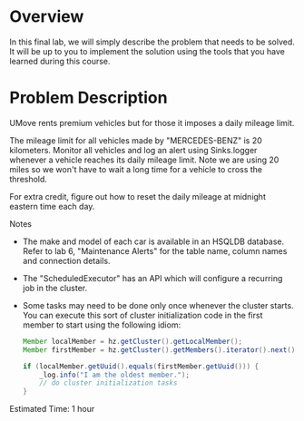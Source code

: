 # Overview

In this final lab, we will simply describe the problem that needs to be solved.  It will be up to you to implement the solution using the tools that you have learned during this course.

# Problem Description

UMove rents premium vehicles but for those it imposes a daily mileage limit.  

The mileage limit for all vehicles made by  "MERCEDES-BENZ"  is 20 kilometers.  Monitor all vehicles and log an alert using Sinks.logger whenever a vehicle reaches its daily mileage limit.  Note we are using 20 miles so we won't have to wait a long time for a vehicle to cross the threshold.

For extra credit, figure out how to reset the daily mileage at midnight eastern time each day.



Notes

- The make and model of each car is available in an HSQLDB database.  Refer to lab 6, "Maintenance Alerts"  for the table name, column names and connection details. 

- The "ScheduledExecutor" has an API which will configure a recurring job in the cluster.  

- Some tasks may need to be done only once whenever the cluster starts.  You can execute this sort of cluster initialization code in the first member to start using the following idiom: 

  ```java
  Member localMember = hz.getCluster().getLocalMember();
  Member firstMember = hz.getCluster().getMembers().iterator().next();
  
  if (localMember.getUuid().equals(firstMember.getUuid())) {
      _log.info("I am the oldest member.");
      // do cluster initialization tasks
  }
  
  ```

  





Estimated Time: 1 hour